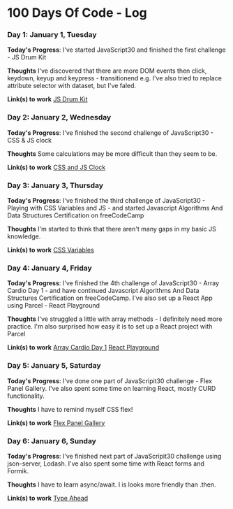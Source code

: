 # 100 Days Of Code - Log

### Day 1: January 1, Tuesday

**Today's Progress**: I've started JavaScript30 and finished the first challenge - JS Drum Kit

**Thoughts** I've discovered that there are more DOM events then click, keydown, keyup and keypress - transitionend e.g. I've also tried to replace attribute selector with dataset, but I've faled.

**Link(s) to work**
[JS Drum Kit](https://github.com/dominikmanowski/javascript30/tree/master/01%20-%20JavaScript%20Drum%20Kit)

### Day 2: January 2, Wednesday

**Today's Progress**: I've finished the second challenge of JavaScript30 - CSS & JS clock

**Thoughts** Some calculations may be more difficult than they seem to be.

**Link(s) to work**
[CSS and JS Clock](https://github.com/dominikmanowski/javascript30/tree/master/02%20-%20JS%20and%20CSS%20Clock)

### Day 3: January 3, Thursday

**Today's Progress**: I've finished the third challenge of JavaScript30 - Playing with CSS Variables and JS - and started Javascript Algorithms And Data Structures Certification on freeCodeCamp

**Thoughts** I'm started to think that there aren't many gaps in my basic JS knowledge.

**Link(s) to work**
[CSS Variables](https://github.com/dominikmanowski/javascript30/tree/master/03%20-%20CSS%20Variables)

### Day 4: January 4, Friday

**Today's Progress**: I've finished the 4th challenge of JavaScript30 - Array Cardio Day 1 - and have continued Javascript Algorithms And Data Structures Certification on freeCodeCamp. I've also set up a React App using Parcel - React Playground

**Thoughts** I've struggled a little with array methods - I definitely need more practice. I'm also surprised how easy it is to set up a React project with Parcel

**Link(s) to work**
[Array Cardio Day 1](https://github.com/dominikmanowski/javascript30/tree/master/04%20-%20Array%20Cardio%20Day%201)
[React Playground](https://github.com/dominikmanowski/react-playground)

### Day 5: January 5, Saturday

**Today's Progress**: I've done one part of JavaScripit30 challenge - Flex Panel Gallery. I've also spent some time on learning React, mostly CURD functionality.

**Thoughts** I have to remind myself CSS flex!

**Link(s) to work**
[Flex Panel Gallery](https://github.com/dominikmanowski/javascript30/tree/master/05%20-%20Flex%20Panel%20Gallery)

### Day 6: January 6, Sunday

**Today's Progress**: I've finished next part of JavaScripit30 challenge using json-server, Lodash. I've also spent some time with React forms and Formik.

**Thoughts** I have to learn async/await. I is looks more friendly than .then.

**Link(s) to work**
[Type Ahead](https://github.com/dominikmanowski/javascript30/tree/master/06%20-%20Type%20Ahead)
